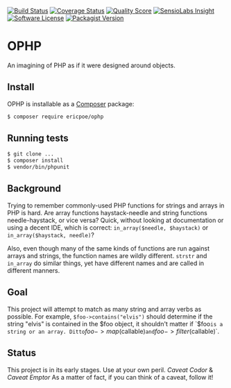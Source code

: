 [![Build Status](https://img.shields.io/travis/ericpoe/ophp/master.svg?style=flat-square)](https://travis-ci.org/ericpoe/ophp)
[![Coverage Status](https://img.shields.io/scrutinizer/coverage/g/ericpoe/ophp.svg?style=flat-square)](https://scrutinizer-ci.com/g/ericpoe/ophp/code-structure)
[![Quality Score](https://img.shields.io/scrutinizer/g/ericpoe/ophp.svg?style=flat-square)](https://scrutinizer-ci.com/g/ericpoe/ophp)
[![SensioLabs Insight](https://img.shields.io/sensiolabs/i/a37859b2-cb28-4426-b488-dabdf483a192.svg?style=flat-square)](https://insight.sensiolabs.com/projects/a37859b2-cb28-4426-b488-dabdf483a192)
[![Software License](https://img.shields.io/badge/license-MIT-brightgreen.svg?style=flat-square)](LICENSE.md)
[![Packagist Version](https://img.shields.io/packagist/v/ericpoe/ophp.svg?style=flat-square)](https://packagist.org/packages/ericpoe/ophp)

# OPHP
An imagining of PHP as if it were designed around objects.

## Install
OPHP is installable as a [Composer](http://getcomposer.org) package:

```sh
$ composer require ericpoe/ophp
```

## Running tests

```sh
$ git clone ...
$ composer install
$ vendor/bin/phpunit
```

## Background
Trying to remember commonly-used PHP functions for strings and arrays in PHP is hard. Are array functions
haystack-needle and string functions needle-haystack, or vice versa? Quick, without looking at documentation or using
a decent IDE, which is correct: `in_array($needle, $haystack)` or `in_array($haystack, needle)`?

Also, even though many of the same kinds of functions are run against arrays and strings, the function names are
wildly different. `strstr` and `in_array` do similar things, yet have different names and are called in
different manners.

## Goal
This project will attempt to match as many string and array verbs as possible. For example, `$foo->contains("elvis")`
should determine if the string "elvis" is contained in the $foo object, it shouldn't matter if `$foo` is a string or
an array. Ditto `$foo->map($callable)` and `$foo->filter($callable)`.

## Status
This project is in its early stages. Use at your own peril. _Caveat Codor_ & _Caveat Emptor_ As a matter of fact, if
you can think of a caveat, follow it!
